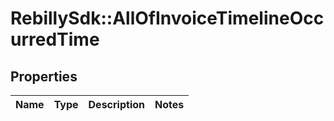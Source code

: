# RebillySdk::AllOfInvoiceTimelineOccurredTime

## Properties
Name | Type | Description | Notes
------------ | ------------- | ------------- | -------------

